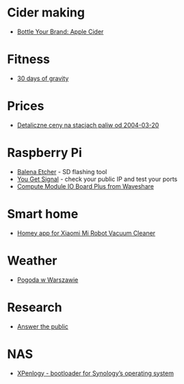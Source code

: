 # Cider making

* [Bottle Your Brand: Apple Cider](https://www.bottleyourbrand.com/cider-labels-pure-apple-2380)

# Fitness

* [30 days of gravity](https://darebee.com/programs/30-days-of-gravity.html?showall=&start=2)

# Prices

* [Detaliczne ceny na stacjach paliw od 2004-03-20](http://mrc.tychy.pl/ceny.paliw/?okres=&slowo=&wykres=duzy)

# Raspberry Pi

* [Balena Etcher](https://www.balena.io/etcher/) - SD flashing tool
* [You Get Signal](https://www.yougetsignal.com/tools/open-ports/) - check your public IP and test your ports
* [Compute Module IO Board Plus from Waveshare](https://www.waveshare.com/compute-module-io-board-plus.htm)

# Smart home

* [Homey app for Xiaomi Mi Robot Vacuum Cleaner](https://github.com/jghaanstra/com.robot.xiaomi-mi)

# Weather

* [Pogoda w Warszawie](http://warszawa.infometeo.pl/)

# Research

* [Answer the public](https://answerthepublic.com/)

# NAS

* [XPenlogy - bootloader for Synology’s operating system](https://xpenology.org/)
